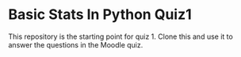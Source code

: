 # Basic Stats In Python Quiz1

This repository is the starting point for quiz 1. Clone this and use it to answer the questions in the Moodle quiz. 
